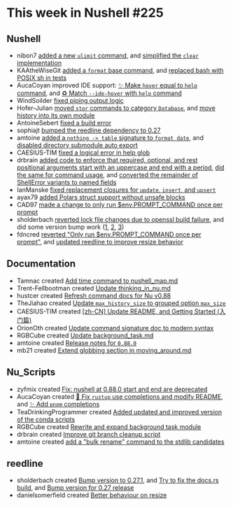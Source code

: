 # This week in Nushell #225

## Nushell

- nibon7 [added a new `ulimit` command](https://github.com/nushell/nushell/pull/11324), and [simplified the `clear` implementation](https://github.com/nushell/nushell/pull/11273)
- KAAtheWiseGit [added a `format` base command](https://github.com/nushell/nushell/pull/11334), and [replaced bash with POSIX sh in tests](https://github.com/nushell/nushell/pull/11293)
- AucaCoyan improved IDE support: [:sparkles: Make `hover` equal to `help` command](https://github.com/nushell/nushell/pull/11320), and [:recycle: Match `--ide-hover` with `help` command](https://github.com/nushell/nushell/pull/11284)
- WindSoilder [fixed piping output logic](https://github.com/nushell/nushell/pull/11317)
- Hofer-Julian [moved `stor` commands to category `Database`](https://github.com/nushell/nushell/pull/11315), and [move history into its own module](https://github.com/nushell/nushell/pull/11308)
- AntoineSebert [fixed a build error](https://github.com/nushell/nushell/pull/11302)
- sophiajt [bumped the reedline dependency to 0.27](https://github.com/nushell/nushell/pull/11299)
- amtoine [added a `nothing -> table` signature to `format date`](https://github.com/nushell/nushell/pull/11290), and [disabled directory submodule auto export](https://github.com/nushell/nushell/pull/11157)
- CAESIUS-TIM [fixed a logical error in help glob](https://github.com/nushell/nushell/pull/11286)
- drbrain [added code to enforce that required, optional, and rest positional arguments start with an uppercase and end with a period](https://github.com/nushell/nushell/pull/11285), [did the same for command usage](https://github.com/nushell/nushell/pull/11278), and [converted the remainder of ShellError variants to named fields](https://github.com/nushell/nushell/pull/11276)
- IanManske [fixed replacement closures for `update`, `insert`, and `upsert`](https://github.com/nushell/nushell/pull/11258)
- ayax79 [added Polars struct support without unsafe blocks](https://github.com/nushell/nushell/pull/11229)
- CAD97 [made a change to only run $env.PROMPT_COMMAND once per prompt](https://github.com/nushell/nushell/pull/10986)
- sholderbach [reverted lock file changes due to openssl build failure](https://github.com/nushell/nushell/pull/11328), and did some version bump work ([1](https://github.com/nushell/nushell/pull/11333), [2](https://github.com/nushell/nushell/pull/11303), [3](https://github.com/nushell/nushell/pull/11298))
- fdncred [reverted "Only run $env.PROMPT_COMMAND once per prompt"](https://github.com/nushell/nushell/pull/11340), and [updated reedline to improve resize behavior](https://github.com/nushell/nushell/pull/11339)

## Documentation

- Tamnac created [Add time command to nushell_map.md](https://github.com/nushell/nushell.github.io/pull/1173)
- Trent-Fellbootman created [Update thinking_in_nu.md](https://github.com/nushell/nushell.github.io/pull/1172)
- hustcer created [Refresh command docs for Nu v0.88](https://github.com/nushell/nushell.github.io/pull/1171)
- TheJiahao created [Update `max_history_size` to grouped option `max_size`](https://github.com/nushell/nushell.github.io/pull/1170)
- CAESIUS-TIM created [[zh-CN] Update README, and Getting Started (入门篇)](https://github.com/nushell/nushell.github.io/pull/1168)
- OrionOth created [Update command signature doc to modern syntax](https://github.com/nushell/nushell.github.io/pull/1167)
- RGBCube created [Update background_task.md](https://github.com/nushell/nushell.github.io/pull/1166)
- amtoine created [Release notes for `0.88.0`](https://github.com/nushell/nushell.github.io/pull/1146)
- mb21 created [Extend globbing section in moving_around.md](https://github.com/nushell/nushell.github.io/pull/1125)

## Nu_Scripts

- zyfmix created [Fix: nushell at 0.88.0 start and end are deprecated](https://github.com/nushell/nu_scripts/pull/698)
- AucaCoyan created [:bug: Fix `rustup` use completions and modify README](https://github.com/nushell/nu_scripts/pull/696), and [:sparkles: Add `pnpm` completions](https://github.com/nushell/nu_scripts/pull/692)
- TeaDrinkingProgrammer created [Added updated and improved version of the conda scripts](https://github.com/nushell/nu_scripts/pull/694)
- RGBCube created [Rewrite and expand background task module](https://github.com/nushell/nu_scripts/pull/691)
- drbrain created [Improve git branch cleanup script](https://github.com/nushell/nu_scripts/pull/685)
- amtoine created [add a "bulk rename" command to the stdlib candidates](https://github.com/nushell/nu_scripts/pull/643)

## reedline

- sholderbach created [Bump version to 0.27.1](https://github.com/nushell/reedline/pull/683), and [Try to fix the docs.rs build](https://github.com/nushell/reedline/pull/682), and [Bump version for 0.27 release](https://github.com/nushell/reedline/pull/681)
- danielsomerfield created [Better behaviour on resize](https://github.com/nushell/reedline/pull/675)
